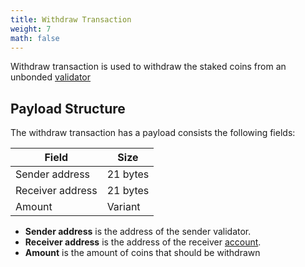 ```yaml
---
title: Withdraw Transaction
weight: 7
math: false
---
```


Withdraw transaction is used to withdraw the staked coins from an unbonded
[validator](/docs/concepts/blockchain/validator/)

## Payload Structure

The withdraw transaction has a payload consists the following fields:

| Field            | Size     |
| ---------------- | -------- |
| Sender address   | 21 bytes |
| Receiver address | 21 bytes |
| Amount           | Variant  |

- **Sender address** is the address of the sender validator.
- **Receiver address** is the address of the receiver [account](/docs/concepts/blockchain/account/).
- **Amount** is the amount of coins that should be withdrawn
